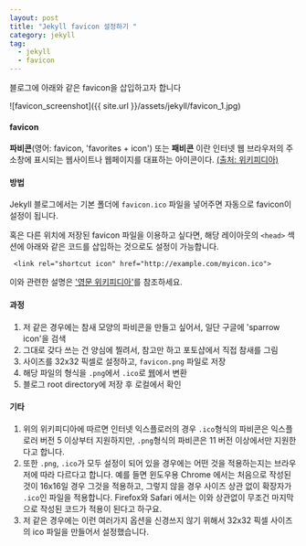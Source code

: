 ```yaml
---
layout: post
title: "Jekyll favicon 설정하기 "
category: jekyll
tag:
  - jekyll
  - favicon
---
```


블로그에 아래와 같은 favicon을 삽입하고자 합니다  

![favicon_screenshot]({{ site.url }}/assets/jekyll/favicon_1.jpg)


#### **favicon**

**파비콘**(영어: favicon, 'favorites + icon') 또는 **패비콘** 이란 인터넷 웹 브라우저의 주소창에 표시되는 웹사이트나 웹페이지를 대표하는 아이콘이다. [(출처: 위키피디아)](https://ko.wikipedia.org/wiki/%ED%8C%8C%EB%B9%84%EC%BD%98)  




#### **방법**
Jekyll 블로그에서는 기본 폴더에 `favicon.ico` 파일을 넣어주면 자동으로 favicon이 설정이 됩니다.

혹은 다른 위치에 저장된 favicon 파일을 이용하고 싶다면, 해당 레이아웃의 `<head>` 섹션에 아래와 같은 코드를 삽입하는 것으로도 설정이 가능합니다.

```
 <link rel="shortcut icon" href="http://example.com/myicon.ico">
```

이와 관련한 설명은 ['영문 위키피디아'](https://en.wikipedia.org/wiki/Favicon#How_to_use)를 참조하세요.


#### **과정**

1. 저 같은 경우에는 참새 모양의 파비콘을 만들고 싶어서, 일단 구글에 'sparrow icon'을 검색
2. 그대로 갖다 쓰는 건 양심에 찔려서, 참고만 하고 포토샵에서 직접 참새를 그림
3. 사이즈를 32x32 픽셀로 설정하고, `favicon.png` 파일로 저장
4. 해당 파일의 형식을 `.png`에서 `.ico`로 [웹](https://convertio.co/kr/png-ico/)에서 변환
5. 블로그 root directory에 저장 후 로컬에서 확인


#### **기타**
1. 위의 위키피디아에 따르면 인터넷 익스플로러의 경우 `.ico`형식의 파비콘은 익스플로러 버전 5 이상부터 지원하지만, `.png`형식의 파비콘은 11 버전 이상에서만 지원한다고 합니다.
2. 또한 `.png`, `.ico`가 모두 설정이 되어 있을 경우에는 어떤 것을 적용하는지는 브라우저에 따라 다르다고 합니다. 예를 들면 윈도우용 Chrome 에서는 처음으로 작성된 것이 16x16일 경우 그것을 적용하고, 그렇지 않을 경우 사이즈 상관 없이 확장자가 `.ico`인 파일을 적용합니다. Firefox와 Safari 에서는 이와 상관없이 무조건 마지막으로 작성된 코드가 적용이 된다고 하구요.  
3. 저 같은 경우에는 이런 여러가지 옵션을 신경쓰지 않기 위해서 32x32 픽셀 사이즈의 ico 파일을 만들어서 설정했습니다.
